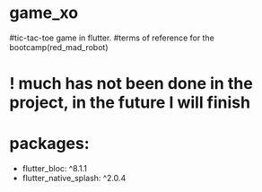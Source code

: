 # game_xo

#tic-tac-toe game in flutter. 
#terms of reference for the bootcamp(red_mad_robot)
# ! much has not been done in the project, in the future I will finish

# packages:
 - flutter_bloc: ^8.1.1
 - flutter_native_splash: ^2.0.4


